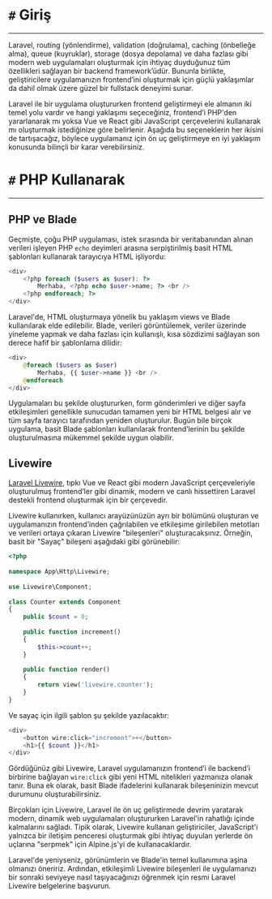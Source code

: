 # `#` Giriş

---

Laravel, routing (yönlendirme), validation (doğrulama), caching (önbelleğe alma), queue (kuyruklar), storage (dosya depolama) ve daha fazlası gibi modern web uygulamaları oluşturmak için ihtiyaç duyduğunuz tüm özellikleri sağlayan bir backend framework’üdür. Bununla birlikte, geliştiricilere uygulamanızın frontend’ini oluşturmak için güçlü yaklaşımlar da dahil olmak üzere güzel bir fullstack deneyimi sunar.

Laravel ile bir uygulama oluştururken frontend geliştirmeyi ele almanın iki temel yolu vardır ve hangi yaklaşımı seçeceğiniz, frontend’i PHP'den yararlanarak mı yoksa Vue ve React gibi JavaScript çerçevelerini kullanarak mı oluşturmak istediğinize göre belirlenir. Aşağıda bu seçeneklerin her ikisini de tartışacağız, böylece uygulamanız için ön uç geliştirmeye en iyi yaklaşım konusunda bilinçli bir karar verebilirsiniz.

# `#` PHP Kullanarak

---

## PHP ve Blade

Geçmişte, çoğu PHP uygulaması, istek sırasında bir veritabanından alınan verileri işleyen PHP `echo` deyimleri arasına serpiştirilmiş basit HTML şablonları kullanarak tarayıcıya HTML işliyordu:

```php
<div>
    <?php foreach ($users as $user): ?>
        Merhaba, <?php echo $user->name; ?> <br />
    <?php endforeach; ?>
</div>
```

Laravel'de, HTML oluşturmaya yönelik bu yaklaşım views ve Blade kullanılarak elde edilebilir. Blade, verileri görüntülemek, veriler üzerinde yineleme yapmak ve daha fazlası için kullanışlı, kısa sözdizimi sağlayan son derece hafif bir şablonlama dilidir:

```php
<div>
    @foreach ($users as $user)
        Merhaba, {{ $user->name }} <br />
    @endforeach
</div>
```

Uygulamaları bu şekilde oluştururken, form gönderimleri ve diğer sayfa etkileşimleri genellikle sunucudan tamamen yeni bir HTML belgesi alır ve tüm sayfa tarayıcı tarafından yeniden oluşturulur. Bugün bile birçok uygulama, basit Blade şablonları kullanılarak frontend’lerinin bu şekilde oluşturulmasına mükemmel şekilde uygun olabilir.

## Livewire

[Laravel Livewire](https://livewire.laravel.com/), tıpkı Vue ve React gibi modern JavaScript çerçeveleriyle oluşturulmuş frontend’ler gibi dinamik, modern ve canlı hissettiren Laravel destekli frontend oluşturmak için bir çerçevedir.

Livewire kullanırken, kullanıcı arayüzünüzün ayrı bir bölümünü oluşturan ve uygulamanızın frontend’inden çağrılabilen ve etkileşime girilebilen metotları ve verileri ortaya çıkaran Livewire "bileşenleri" oluşturacaksınız. Örneğin, basit bir "Sayaç" bileşeni aşağıdaki gibi görünebilir:

```php
<?php
 
namespace App\Http\Livewire;
 
use Livewire\Component;
 
class Counter extends Component
{
    public $count = 0;
 
    public function increment()
    {
        $this->count++;
    }
 
    public function render()
    {
        return view('livewire.counter');
    }
}
```

Ve sayaç için ilgili şablon şu şekilde yazılacaktır:

```php
<div>
    <button wire:click="increment">+</button>
    <h1>{{ $count }}</h1>
</div>
```

Gördüğünüz gibi Livewire, Laravel uygulamanızın frontend’i ile backend’i birbirine bağlayan `wire:click` gibi yeni HTML nitelikleri yazmanıza olanak tanır. Buna ek olarak, basit Blade ifadelerini kullanarak bileşeninizin mevcut durumunu oluşturabilirsiniz.

Birçokları için Livewire, Laravel ile ön uç geliştirmede devrim yaratarak modern, dinamik web uygulamaları oluştururken Laravel'in rahatlığı içinde kalmalarını sağladı. Tipik olarak, Livewire kullanan geliştiriciler, JavaScript'i yalnızca bir iletişim penceresi oluşturmak gibi ihtiyaç duyulan yerlerde ön uçlarına "serpmek" için Alpine.js'yi de kullanacaklardır.

Laravel'de yeniyseniz, görünümlerin ve Blade'in temel kullanımına aşina olmanızı öneririz. Ardından, etkileşimli Livewire bileşenleri ile uygulamanızı bir sonraki seviyeye nasıl taşıyacağınızı öğrenmek için resmi Laravel Livewire belgelerine başvurun.